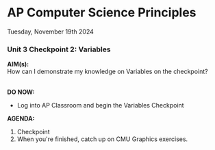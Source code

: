 # AP Computer Science Principles
Tuesday, November 19th 2024

### Unit 3 Checkpoint 2: Variables

**AIM(s):** <br>
How can I demonstrate my knowledge on Variables on the checkpoint?<br><br>

**DO NOW:** <br>
- Log into AP Classroom and begin the Variables Checkpoint

**AGENDA:** <br>
1. Checkpoint
2. When you're finished, catch up on CMU Graphics exercises.

